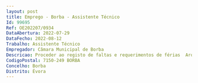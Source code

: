 ```yaml
--- 
layout: post
title: Emprego - Borba - Assistente Técnico
Id: 99695
Ref: OE202207/0934
DataAbertura: 2022-07-29
DataFecho: 2022-08-12
Trabalho: Assistente Técnico
Empregador: Câmara Municipal de Borba
Descricao: Proceder ao registo de faltas e requerimentos de férias  Arquivar documentosnos processos individuais  Proceder ao arquivo geral de documentação e processos  Controlar a assiduidade dos trabalhadores  Registar faltas e requerimentos de férias na aplicação informática.
CodigoPostal: 7150-249 BORBA
Concelho: Borba
Distrito: Évora
--- 
```


